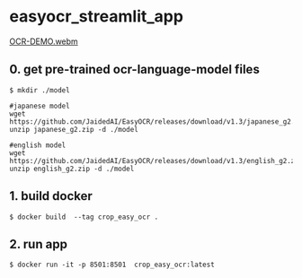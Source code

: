 # easyocr_streamlit_app

[OCR-DEMO.webm](https://github.com/tkys/easyocr_streamlit_app/assets/24400946/daab04f1-8dbc-4b98-b245-6e55a2549df9)

## 0. get pre-trained ocr-language-model files

```
$ mkdir ./model

#japanese model
wget https://github.com/JaidedAI/EasyOCR/releases/download/v1.3/japanese_g2.zip
unzip japanese_g2.zip -d ./model

#english model
wget https://github.com/JaidedAI/EasyOCR/releases/download/v1.3/english_g2.zip
unzip english_g2.zip -d ./model

```
## 1. build docker

```
$ docker build  --tag crop_easy_ocr .
```


## 2. run app
```
$ docker run -it -p 8501:8501  crop_easy_ocr:latest
```
